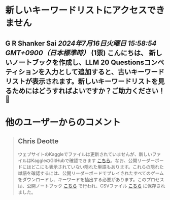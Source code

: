 # 新しいキーワードリストにアクセスできません
**G R Shanker Sai** *2024年7月16日火曜日 15:58:54 GMT+0900（日本標準時）* (1票)
こんにちは、
新しいノートブックを作成し、LLM 20 Questionsコンペティションを入力として追加すると、古いキーワードリストが表示されます。新しいキーワードリストを見るためにはどうすればよいですか？ご助力ください！🙂
---
# 他のユーザーからのコメント
> ## Chris Deotte
> 
> ウェブサイトのKaggleでファイルは更新されていませんが、新しいファイルはKaggleのGitHubで確認できます [こちら](https://github.com/Kaggle/kaggle-environments/blob/master/kaggle_environments/envs/llm_20_questions/keywords.py)。なお、公開リーダーボードにはどこにも表示されていない隠れた単語もあります。これらの隠れた単語を確認するには、公開リーダーボードでプレイされたすべてのゲームをダウンロードし、キーワードを抽出する必要があります。このプロセスは、公開ノートブック [こちら](https://www.kaggle.com/code/waechter/llm-20-questions-games-dataset/notebook) で行われ、CSVファイル [こちら](https://www.kaggle.com/code/waechter/llm-20-questions-games-dataset/output?select=keywords.csv) に保存されました。
